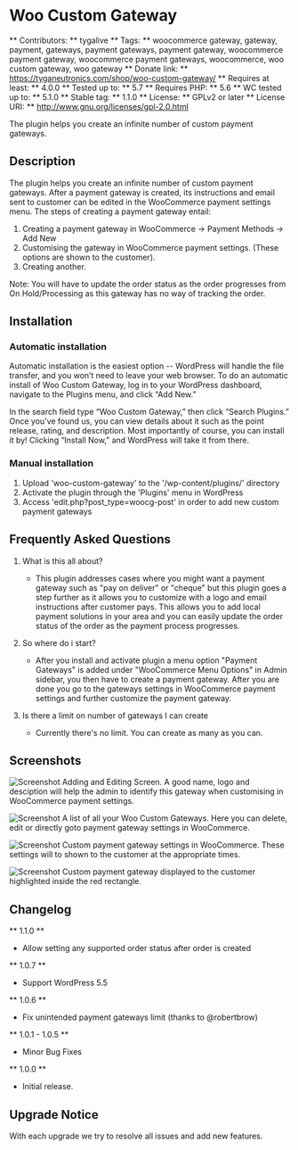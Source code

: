 # Woo Custom Gateway

** Contributors: ** tygalive
** Tags: ** woocommerce gateway, gateway, payment, gateways, payment gateways, payment gateway, woocommerce payment gateway, woocommerce payment gateways, woocommerce, woo custom gateway, woo gateway
** Donate link: ** https://tyganeutronics.com/shop/woo-custom-gateway/
** Requires at least: ** 4.0.0
** Tested up to: ** 5.7
** Requires PHP: ** 5.6
** WC tested up to: ** 5.1.0
** Stable tag: ** 1.1.0
** License: ** GPLv2 or later
** License URI: ** http://www.gnu.org/licenses/gpl-2.0.html

The plugin helps you create an infinite number of custom payment gateways.

## Description

The plugin helps you create an infinite number of custom payment gateways. After a payment gateway is created, its instructions and email sent to customer can be edited in the WooCommerce payment settings menu.
The steps of creating a payment gateway entail:

1. Creating a payment gateway in WooCommerce → Payment Methods → Add New
2. Customising the gateway in WooCommerce payment settings. (These options are shown to the customer).
3. Creating another.

Note: You will have to update the order status as the order progresses from On Hold/Processing as this gateway has no way of tracking the order.

## Installation

### Automatic installation

Automatic installation is the easiest option -- WordPress will handle the file transfer, and you won’t need to leave your web browser. To do an automatic install of Woo Custom Gateway, log in to your WordPress dashboard, navigate to the Plugins menu, and click “Add New.”

In the search field type “Woo Custom Gateway,” then click “Search Plugins.” Once you’ve found us, you can view details about it such as the point release, rating, and description. Most importantly of course, you can install it by! Clicking “Install Now,” and WordPress will take it from there.

### Manual installation

1. Upload \'woo-custom-gateway\' to the \'/wp-content/plugins/\' directory
2. Activate the plugin through the \'Plugins\' menu in WordPress
3. Access \'edit.php?post_type=woocg-post\' in order to add new custom payment gateways

## Frequently Asked Questions

1. What is this all about?

   - This plugin addresses cases where you might want a payment gateway such as \"pay on deliver\" or \"cheque\" but this plugin goes a step further as it allows you to customize with a logo and email instructions after customer pays. This allows you to add local payment solutions in your area and you can easily update the order status of the order as the payment process progresses.

2. So where do i start?

   - After you install and activate plugin a menu option \"Payment Gateways\" is added under \"WooCommerce Menu Options\" in Admin sidebar, you then have to create a payment gateway. After you are done you go to the gateways settings in WooCommerce payment settings and further customize the payment gateway.

3. Is there a limit on number of gateways I can create
   - Currently there\'s no limit. You can create as many as you can.

## Screenshots

![Screenshot](https://ps.w.org/woo-custom-gateway/assets/screenshot-1.png?rev=2131125)
Adding and Editing Screen. A good name, logo and desciption will help the admin to identify this gateway when customising in WooCommerce payment settings.

![Screenshot](https://ps.w.org/woo-custom-gateway/assets/screenshot-2.png?rev=2131125)
A list of all your Woo Custom Gateways. Here you can delete, edit or directly goto payment gateway settings in WooCommerce.

![Screenshot](https://ps.w.org/woo-custom-gateway/assets/screenshot-3.png?rev=2131125)
Custom payment gateway settings in WooCommerce. These settings will to shown to the customer at the appropriate times.

![Screenshot](https://ps.w.org/woo-custom-gateway/assets/screenshot-4.png?rev=2131125)
Custom payment gateway displayed to the customer highlighted inside the red rectangle.

## Changelog

** 1.1.0 **

- Allow setting any supported order status after order is created

** 1.0.7 **

- Support WordPress 5.5

** 1.0.6 **

- Fix unintended payment gateways limit (thanks to @robertbrow)

** 1.0.1 - 1.0.5 **

- Minor Bug Fixes

** 1.0.0 **

- Initial release.

## Upgrade Notice

With each upgrade we try to resolve all issues and add new features.

